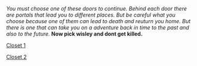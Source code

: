 *You must choose one of these doors to continue. Behind each door there are portals that lead you to different places. But be careful what you choose because one of them can lead to death and reuturn you home. But there is one that can take you on a adventure back in time to the past and also to the future.* **Now pick wisley and dont get killed.**

[Closet 1](closet-1.md)


[Closet 2](closet-2.md)
